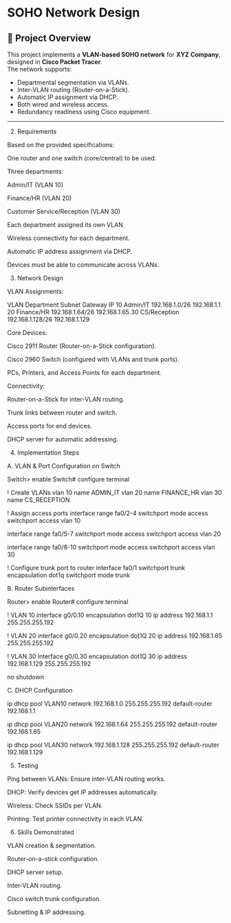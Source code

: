 # SOHO Network Design

## 📌 Project Overview
This project implements a **VLAN-based SOHO network** for **XYZ Company**, designed in **Cisco Packet Tracer**.  
The network supports:
- Departmental segmentation via VLANs.
- Inter-VLAN routing (Router-on-a-Stick).
- Automatic IP assignment via DHCP.
- Both wired and wireless access.
- Redundancy readiness using Cisco equipment.

---




2. Requirements

Based on the provided specifications:

One router and one switch (core/central) to be used.

Three departments:

Admin/IT (VLAN 10)

Finance/HR (VLAN 20)

Customer Service/Reception (VLAN 30)

Each department assigned its own VLAN.

Wireless connectivity for each department.

Automatic IP address assignment via DHCP.

Devices must be able to communicate across VLANs.

3. Network Design

VLAN Assignments:

VLAN	Department	Subnet	         Gateway  IP
10	Admin/IT	192.168.1.0/26	 192.168.1.1
20	Finance/HR	192.168.1.64/26	 192.168.1.65
30	CS/Reception	192.168.1.128/26 192.168.1.129

Core Devices:

Cisco 2911 Router (Router-on-a-Stick configuration).

Cisco 2960 Switch (configured with VLANs and trunk ports).

PCs, Printers, and Access Points for each department.

Connectivity:

Router-on-a-Stick for inter-VLAN routing.

Trunk links between router and switch.

Access ports for end devices.

DHCP server for automatic addressing.

4. Implementation Steps

A. VLAN & Port Configuration on Switch

Switch> enable
Switch# configure terminal

! Create VLANs
vlan 10
 name ADMIN_IT
vlan 20
 name FINANCE_HR
vlan 30
 name CS_RECEPTION

! Assign access ports
interface range fa0/2-4
 switchport mode access
 switchport access vlan 10

interface range fa0/5-7
 switchport mode access
 switchport access vlan 20

interface range fa0/8-10
 switchport mode access
 switchport access vlan 30

! Configure trunk port to router
interface fa0/1
 switchport trunk encapsulation dot1q
 switchport mode trunk


B. Router Subinterfaces

Router> enable
Router# configure terminal

! VLAN 10
interface g0/0.10
 encapsulation dot1Q 10
 ip address 192.168.1.1 255.255.255.192

! VLAN 20
interface g0/0.20
 encapsulation dot1Q 20
 ip address 192.168.1.65 255.255.255.192

! VLAN 30
interface g0/0.30
 encapsulation dot1Q 30
 ip address 192.168.1.129 255.255.255.192

no shutdown


C. DHCP Configuration

ip dhcp pool VLAN10
 network 192.168.1.0 255.255.255.192
 default-router 192.168.1.1

ip dhcp pool VLAN20
 network 192.168.1.64 255.255.255.192
 default-router 192.168.1.65

ip dhcp pool VLAN30
 network 192.168.1.128 255.255.255.192
 default-router 192.168.1.129

5. Testing

Ping between VLANs: Ensure inter-VLAN routing works.

DHCP: Verify devices get IP addresses automatically.

Wireless: Check SSIDs per VLAN.

Printing: Test printer connectivity in each VLAN.

6. Skills Demonstrated

VLAN creation & segmentation.

Router-on-a-stick configuration.

DHCP server setup.

Inter-VLAN routing.

Cisco switch trunk configuration.

Subnetting & IP addressing.
